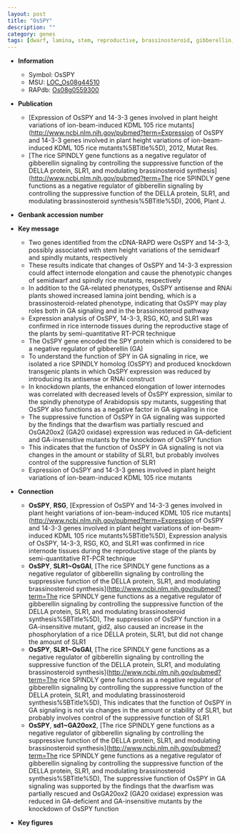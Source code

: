 ```yaml
---
layout: post
title: "OsSPY"
description: ""
category: genes
tags: [dwarf, lamina, stem, reproductive, brassinosteroid, gibberellin,  ga , height]
---
```


* **Information**  
    + Symbol: OsSPY  
    + MSU: [LOC_Os08g44510](http://rice.plantbiology.msu.edu/cgi-bin/ORF_infopage.cgi?orf=LOC_Os08g44510)  
    + RAPdb: [Os08g0559300](http://rapdb.dna.affrc.go.jp/viewer/gbrowse_details/irgsp1?name=Os08g0559300)  

* **Publication**  
    + [Expression of OsSPY and 14-3-3 genes involved in plant height variations of ion-beam-induced KDML 105 rice mutants](http://www.ncbi.nlm.nih.gov/pubmed?term=Expression of OsSPY and 14-3-3 genes involved in plant height variations of ion-beam-induced KDML 105 rice mutants%5BTitle%5D), 2012, Mutat Res.
    + [The rice SPINDLY gene functions as a negative regulator of gibberellin signaling by controlling the suppressive function of the DELLA protein, SLR1, and modulating brassinosteroid synthesis](http://www.ncbi.nlm.nih.gov/pubmed?term=The rice SPINDLY gene functions as a negative regulator of gibberellin signaling by controlling the suppressive function of the DELLA protein, SLR1, and modulating brassinosteroid synthesis%5BTitle%5D), 2006, Plant J.

* **Genbank accession number**  

* **Key message**  
    + Two genes identified from the cDNA-RAPD were OsSPY and 14-3-3, possibly associated with stem height variations of the semidwarf and spindly mutants, respectively
    + These results indicate that changes of OsSPY and 14-3-3 expression could affect internode elongation and cause the phenotypic changes of semidwarf and spindly rice mutants, respectively
    + In addition to the GA-related phenotypes, OsSPY antisense and RNAi plants showed increased lamina joint bending, which is a brassinosteroid-related phenotype, indicating that OsSPY may play roles both in GA signaling and in the brassinosteroid pathway
    + Expression analysis of OsSPY, 14-3-3, RSG, KO, and SLR1 was confirmed in rice internode tissues during the reproductive stage of the plants by semi-quantitative RT-PCR technique
    + The OsSPY gene encoded the SPY protein which is considered to be a negative regulator of gibberellin (GA)
    + To understand the function of SPY in GA signaling in rice, we isolated a rice SPINDLY homolog (OsSPY) and produced knockdown transgenic plants in which OsSPY expression was reduced by introducing its antisense or RNAi construct
    + In knockdown plants, the enhanced elongation of lower internodes was correlated with decreased levels of OsSPY expression, similar to the spindly phenotype of Arabidopsis spy mutants, suggesting that OsSPY also functions as a negative factor in GA signaling in rice
    + The suppressive function of OsSPY in GA signaling was supported by the findings that the dwarfism was partially rescued and OsGA20ox2 (GA20 oxidase) expression was reduced in GA-deficient and GA-insensitive mutants by the knockdown of OsSPY function
    + This indicates that the function of OsSPY in GA signaling is not via changes in the amount or stability of SLR1, but probably involves control of the suppressive function of SLR1
    + Expression of OsSPY and 14-3-3 genes involved in plant height variations of ion-beam-induced KDML 105 rice mutants

* **Connection**  
    + __OsSPY__, __RSG__, [Expression of OsSPY and 14-3-3 genes involved in plant height variations of ion-beam-induced KDML 105 rice mutants](http://www.ncbi.nlm.nih.gov/pubmed?term=Expression of OsSPY and 14-3-3 genes involved in plant height variations of ion-beam-induced KDML 105 rice mutants%5BTitle%5D), Expression analysis of OsSPY, 14-3-3, RSG, KO, and SLR1 was confirmed in rice internode tissues during the reproductive stage of the plants by semi-quantitative RT-PCR technique
    + __OsSPY__, __SLR1~OsGAI__, [The rice SPINDLY gene functions as a negative regulator of gibberellin signaling by controlling the suppressive function of the DELLA protein, SLR1, and modulating brassinosteroid synthesis](http://www.ncbi.nlm.nih.gov/pubmed?term=The rice SPINDLY gene functions as a negative regulator of gibberellin signaling by controlling the suppressive function of the DELLA protein, SLR1, and modulating brassinosteroid synthesis%5BTitle%5D), The suppression of OsSPY function in a GA-insensitive mutant, gid2, also caused an increase in the phosphorylation of a rice DELLA protein, SLR1, but did not change the amount of SLR1
    + __OsSPY__, __SLR1~OsGAI__, [The rice SPINDLY gene functions as a negative regulator of gibberellin signaling by controlling the suppressive function of the DELLA protein, SLR1, and modulating brassinosteroid synthesis](http://www.ncbi.nlm.nih.gov/pubmed?term=The rice SPINDLY gene functions as a negative regulator of gibberellin signaling by controlling the suppressive function of the DELLA protein, SLR1, and modulating brassinosteroid synthesis%5BTitle%5D), This indicates that the function of OsSPY in GA signaling is not via changes in the amount or stability of SLR1, but probably involves control of the suppressive function of SLR1
    + __OsSPY__, __sd1~GA20ox2__, [The rice SPINDLY gene functions as a negative regulator of gibberellin signaling by controlling the suppressive function of the DELLA protein, SLR1, and modulating brassinosteroid synthesis](http://www.ncbi.nlm.nih.gov/pubmed?term=The rice SPINDLY gene functions as a negative regulator of gibberellin signaling by controlling the suppressive function of the DELLA protein, SLR1, and modulating brassinosteroid synthesis%5BTitle%5D), The suppressive function of OsSPY in GA signaling was supported by the findings that the dwarfism was partially rescued and OsGA20ox2 (GA20 oxidase) expression was reduced in GA-deficient and GA-insensitive mutants by the knockdown of OsSPY function

* **Key figures**  


